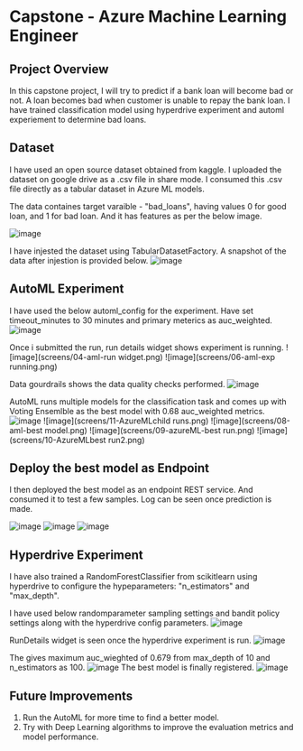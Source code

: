 # Capstone - Azure Machine Learning Engineer
## Project Overview

In this capstone project, I will try to predict if a bank loan will become bad or not. A loan becomes bad when customer is unable to repay the bank loan. I have trained classification model using hyperdrive experiment and automl experiement to determine bad loans.

## Dataset

I have used an open source dataset obtained from kaggle. I uploaded the dataset on google drive as a .csv file in share mode. I consumed this .csv file directly as a tabular dataset in Azure ML models.

The data containes target varaible - "bad_loans", having values 0 for good loan, and 1 for bad loan. And it has features as per the below image.

![image](screens/01-dataset.png)

I have injested the dataset using TabularDatasetFactory. A snapshot of the data after injestion is provided below.
![image](screens/02-injest-dataset.png)

## AutoML Experiment
I have used the below automl_config for the experiment. Have set timeout_minutes to 30 minutes and primary meterics as auc_weighted.
![image](screens/03-AutoML-Config.png) 

Once i submitted the run, run details widget shows experiment is running.
![image](screens/04-aml-run widget.png)
![image](screens/06-aml-exp running.png)

Data gourdrails shows the data quality checks performed. 
![image](screens/05-aml-dataguard.png)

AutoML runs multiple models for the classification task and comes up with Voting Ensemlble as the best model with 0.68 auc_weighted metrics.
![image](screens/07-aml-models.png)
![image](screens/11-AzureMLchild runs.png)
![image](screens/08-aml-best model.png)
![image](screens/09-azureML-best run.png)
![image](screens/10-AzureMLbest run2.png)

## Deploy the best model as Endpoint
I then deployed the best model as an endpoint REST service. And consumed it to test a few samples. Log can be seen once prediction is made.

![image](screens/12-service-deployed.png)
![image](screens/13-predict.png)
![image](screens/14-service-log.png)


## Hyperdrive Experiment
I have also trained a RandomForestClassifier from scikitlearn using hyperdrive to configure the hypeparameters: "n_estimators" and "max_depth".

I have used below randomparameter sampling settings and bandit policy settings along with the hyperdrive config parameters. 
![image](screens/15-hd-parameters.png)

RunDetails widget is seen once the hyperdrive experiment is run.
![image](screens/16-hd-run-details.png)

The gives maximum auc_wieghted of 0.679 from max_depth of 10 and n_estimators as 100.
![image](screens/17-Hyperparameter-tuning.png)
The best model is finally registered.
![image](screens/18-registered-model.png)

## Future Improvements

1. Run the AutoML for more time to find a better model.
2. Try with Deep Learning algorithms to improve the evaluation metrics and model performance.

